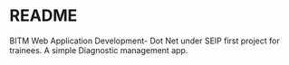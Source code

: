 # README #

BITM Web Application Development- Dot Net under SEIP first project for trainees. A simple Diagnostic management app. 